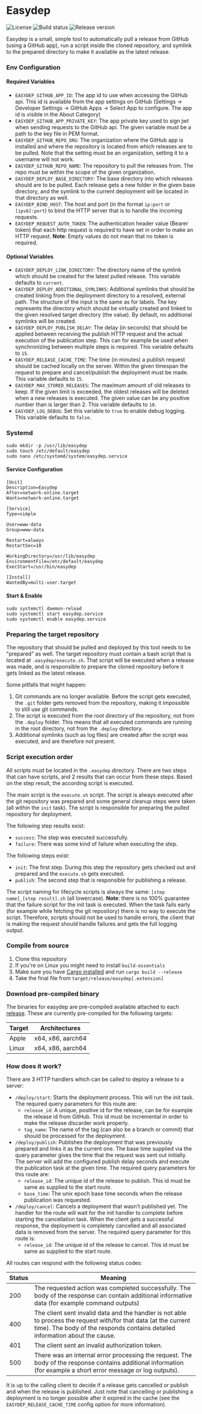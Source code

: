 # Easydep

![License](https://img.shields.io/github/license/easybill/easydep)
![Build status](https://img.shields.io/github/actions/workflow/status/easybill/easydep/ci.yml)
![Release version](https://img.shields.io/github/v/release/easybill/easydep)

Easydep is a small, simple tool to automatically pull a release from GitHub (using a GitHub app), run a script inside
the cloned repository, and symlink to the prepared directory to make it available as the latest release.

### Env Configuration

#### Required Variables

* `EASYDEP_GITHUB_APP_ID`: The app id to use when accessing the GitHub api. This id is available from the app settings
  on GitHub (Settings -> Developer Settings -> GitHub Apps -> Select App to configure. The app id is visible in the
  About Category)
* `EASYDEP_GITHUB_APP_PRIVATE_KEY`: The app private key used to sign jwt when sending requests to the GitHub api. The
  given variable must be a path to the key file in PEM format.
* `EASYDEP_GITHUB_REPO_ORG`: The organization where the GitHub app is installed and where the repository is located from
  which releases are to be pulled. Note that the setting must be an organization, setting it to a username will not
  work.
* `EASYDEP_GITHUB_REPO_NAME`: The repository to pull the releases from. The repo must be within the scope of the given
  organization.
* `EASYDEP_DEPLOY_BASE_DIRECTORY`: The base directory into which releases should are to be pulled. Each release gets a
  new folder in the given base directory, and the symlink to the current deployment will be located in that directory as
  well.
* `EASYDEP_BIND_HOST`: The host and port (in the format `ip:port` or `[ipv6]:port`) to bind the HTTP server that is to
  handle the incoming requests.
* `EASYDEP_REQUEST_AUTH_TOKEN`: The authentication header value (Bearer token) that each http request is required to
  have set in order to make an HTTP request. **Note**: Empty values do not mean that no token is required.

#### Optional Variables

* `EASYDEP_DEPLOY_LINK_DIRECTORY`: The directory name of the symlink which should be created for the latest pulled
  release. This variable defaults to `current`.
* `EASYDEP_DEPLOY_ADDITIONAL_SYMLINKS`: Additional symlinks that should be created linking from the deployment directory
  to a resolved, external path. The structure of the input is the same as for labels. The key represents the directory
  which should be virtually created and linked to the given resolved target directory (the value). By default, no
  additional symlinks will be created.
* `EASYDEP_DEPLOY_PUBLISH_DELAY`: The delay (in seconds) that should be applied between receiving the publish HTTP
  request and the actual execution of the publication step. This can for example be used when synchronizing between
  multiple steps is required. This variable defaults to `15`.
* `EASYDEP_RELEASE_CACHE_TIME`: The time (in minutes) a publish request should be cached locally on the server. Within
  the given timespan the request to prepare and cancel/publish the deployment must be made. This variable defaults
  to `15`.
* `EASYDEP_MAX_STORED_RELEASES`: The maximum amount of old releases to keep. If the given limit is exceeded, the oldest
  releases will be deleted when a new releases is executed. The given value can be any positive number than is larger
  than 2. This variable defaults to `10`.
* `EASYDEP_LOG_DEBUG`: Set this variable to `true` to enable debug logging. This variable defaults to `false`.

### Systemd

```shell
sudo mkdir -p /usr/lib/easydep
sudo touch /etc/default/easydep
sudo nano /etc/systemd/system/easydep.service
```

#### Service Configuration

```service
[Unit]
Description=Easydep
After=network-online.target
Wants=network-online.target

[Service]
Type=simple

User=www-data
Group=www-data

Restart=always
RestartSec=10

WorkingDirectory=/usr/lib/easydep
EnvironmentFile=/etc/default/easydep
ExecStart=/usr/bin/easydep

[Install]
WantedBy=multi-user.target
```

#### Start & Enable

```shell
sudo systemctl daemon-reload
sudo systemctl start easydep.service
sudo systemctl enable easydep.service
```

### Preparing the target repository

The repository that should be pulled and deployed by this tool needs to be "prepared" as well. The target repository
must contain a bash script that is located at `.easydep/execute.sh`. That script will be executed when a release was
made, and is responsible to prepare the cloned repository before it gets linked as the latest release.

Some pitfalls that might happen:

1. Git commands are no longer available. Before the script gets executed, the `.git` folder gets removed from the
   repository, making it impossible to still use git commands.
2. The script is executed from the root directory of the repository, not from the `.deploy` folder. This means that all
   executed commands are running in the root directory, not from the `.deploy` directory.
3. Additional symlinks (such as log files) are created after the script was executed, and are therefore not present.

### Script execution order

All scripts must be located in the `.easydep` directory. There are two steps that can have scripts, and 2 results that
can occur from these steps. Based on the step result, the according script is executed.

The main script is the `execute.sh` script. The script is always executed after the git repository was prepared and some
general cleanup steps were taken (all within the `init` task). The script is responsible for preparing the pulled
repository for deployment.

The following step results exist:

* `success`: The step was executed successfully.
* `failure`: There was some kind of failure when executing the step.

The following steps exist:

* `init`: The first step. During this step the repository gets checked out and prepared and the `execute.sh`
  gets executed.
* `publish`: The second step that is responsible for publishing a release.

The script naming for lifecycle scripts is always the same: `[step name]_[step result].sh` (all lowercase).
**Note**: there is no 100% guarantee that the failure script for the init task is executed. When the task fails early
(for example while fetching the git repository) there is no way to execute the script. Therefore, scripts should not be
used to handle errors, the client that is making the request should handle failures and gets the full logging output.

### Compile from source

1. Clone this repository
2. If you're on Linux you might need to install `build-essentials`
3. Make sure you have [Cargo installed](https://doc.rust-lang.org/cargo/getting-started/installation.html) and run `cargo build --release`
4. Take the final file from `target/release/easydep[.extension]`

### Download pre-compiled binary

The binaries for easydep are pre-compiled available attached to each
[release](https://github.com/easybill/easydep/releases). These are currently pre-compiled for
the following targets:

| Target | Architectures     |
|--------|-------------------|
| Apple  | x64, x86, aarch64 |
| Linux  | x64, x86, aarch64 |

### How does it work?

There are 3 HTTP handlers which can be called to deploy a release to a server:

* `/deploy/start`: Starts the deployment process. This will run the init task. The required query parameters for this
  route are:
    * `release_id`: A unique, positive id for the release, can be for example the release id from GitHub. This id must be
      incremental in order to make the release discarder work properly.
    * `tag_name`: The name of the tag (can also be a branch or commit) that should be processed for the deployment.
* `/deploy/publish`: Publishes the deployment that was previously prepared and links it as the current one. The base time
  supplied via the query parameter gives the time that the request was sent out initially. The server will add the
  configured publish delay seconds and execute the publication task at the given time. The required query parameters for
  this route are:
    * `release_id`: The unique id of the release to publish. This id must be same as supplied to the start route.
    * `base_time`: The unix epoch base time seconds when the release publication was requested.
* `/deploy/cancel`: Cancels a deployment that wasn't published yet. The handler for the route will wait for the init
  handler to complete before starting the cancellation task. When the client gets a successful response, the deployment
  is completely cancelled and all associated data is removed from the server. The required query parameter for this
  route is:
    * `release_id`: The unique id of the release to cancel. This id must be same as supplied to the start route.

All routes can respond with the following status codes:

| Status | Meaning                                                                                                                                                                                           |
|--------|---------------------------------------------------------------------------------------------------------------------------------------------------------------------------------------------------|
| 200    | The requested action was completed successfully. The body of the response can contain additional informative data (for example command outputs)                                                   |
| 400    | The client sent invalid data and the handler is not able to process the request with/for that data (at the current time). The body of the responds contains detailed information about the cause. |
| 401    | The client sent an invalid authorization token.                                                                                                                                                   |
| 500    | There was an internal error processing the request. The body of the response contains additional information (for example a short error message or log outputs).                                  |

It is up to the calling client to decide if a release gets cancelled or publish and when the release is published. Just
note that cancelling or publishing a deployment is no longer possible after it expired in the cache (see
the `EASYDEP_RELEASE_CACHE_TIME` config option for more information).
